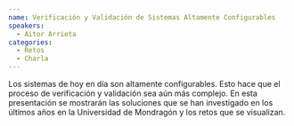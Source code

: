 ```yaml
---
name: Verificación y Validación de Sistemas Altamente Configurables
speakers:
  - Aitor Arrieta
categories:
  - Retos
  - Charla
---
```

Los sistemas de hoy en día son altamente configurables. Esto hace que el proceso de verificación y validación sea aún más complejo. En esta presentación se mostrarán las soluciones que se han investigado en los últimos años en la Universidad de Mondragón y los retos que se visualizan.
